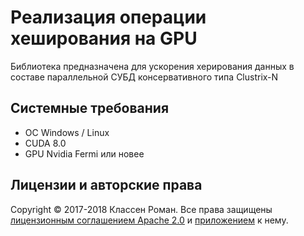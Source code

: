 # Реализация операции хеширования на GPU

Библиотека предназначена для ускорения херирования данных в составе параллельной СУБД консервативного типа Clustrix-N

## Системные требования

* ОС Windows / Linux
* CUDA 8.0
* GPU Nvidia Fermi или новее

## Лицензии и авторские права

Copyright © 2017-2018 Классен Роман. Все права защищены 
[лицензионным соглашением Apache 2.0](LICENSE.txt) и [приложением](NOTICE.txt) к нему.
